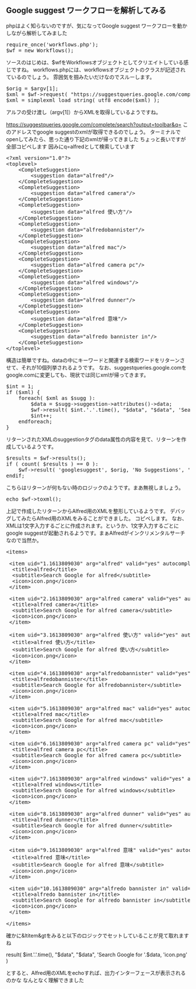 
## Google suggest ワークフローを解析してみる

phpはよく知らないのですが、気になってGoogle suggest ワークフローを動かしながら解析してみました

<pre>
require_once('workflows.php');
$wf = new Workflows();
</pre>

ソースのはじめは、$wfをWorkflowsオブジェクトとしてクリエイトしている感じですね。
workflows.phpには、workflowsオブジェクトのクラスが記述されているのでしょう。
雰囲気を掴みたいだけなのでスルーします。

<pre>
$orig = $argv[1];
$xml = $wf->request( "https://suggestqueries.google.com/complete/search?output=toolbar&q=".urlencode( $orig ) );
$xml = simplexml_load_string( utf8_encode($xml) );
</pre>

アルフの受け渡し（argv[1]）からXMLを取得しているようですね。

https://suggestqueries.google.com/complete/search?output=toolbar&q=
このアドレスでgoogle suggestのxmlが取得できるのでしょう。
ターミナルでopenしてみたら、思った通り下記のxmlが帰ってきました
ちょっと長いですが全部コピペします
因みにq=alfredとして検索しています

<pre>
&lt?xml version="1.0"?&gt
&lttoplevel&gt
    &ltCompleteSuggestion&gt
        &ltsuggestion data="alfred"/&gt
    &lt/CompleteSuggestion&gt
    &ltCompleteSuggestion&gt
        &ltsuggestion data="alfred camera"/&gt
    &lt/CompleteSuggestion&gt
    &ltCompleteSuggestion&gt
        &ltsuggestion data="alfred 使い方"/&gt
    &lt/CompleteSuggestion&gt
    &ltCompleteSuggestion&gt
        &ltsuggestion data="alfredobannister"/&gt
    &lt/CompleteSuggestion&gt
    &ltCompleteSuggestion&gt
        &ltsuggestion data="alfred mac"/&gt
    &lt/CompleteSuggestion&gt
    &ltCompleteSuggestion&gt
        &ltsuggestion data="alfred camera pc"/&gt
    &lt/CompleteSuggestion&gt
    &ltCompleteSuggestion&gt
        &ltsuggestion data="alfred windows"/&gt
    &lt/CompleteSuggestion&gt
    &ltCompleteSuggestion&gt
        &ltsuggestion data="alfred dunner"/&gt
    &lt/CompleteSuggestion&gt
    &ltCompleteSuggestion&gt
        &ltsuggestion data="alfred 意味"/&gt
    &lt/CompleteSuggestion&gt
    &ltCompleteSuggestion&gt
        &ltsuggestion data="alfredo bannister in"/&gt
    &lt/CompleteSuggestion&gt
&lt/toplevel&gt</Pre>

構造は簡単ですね。dataの中にキーワードと関連する検索ワードをリターンさせて、それが10個列挙されるようです。
なお、suggestqueries.google.comをgoogle.comに変更しても、現状では同じxmlが帰ってきます。

<pre>
$int = 1;
if ($xml) {
	foreach( $xml as $sugg ):
		$data = $sugg->suggestion->attributes()->data;
		$wf->result( $int.'.'.time(), "$data", "$data", 'Search Google for '.$data, 'icon.png'  );
		$int++;
	endforeach;
}
</pre>

リターンされたXMLのsuggestionタグのdata属性の内容を見て、リターンを作成しているようです。

<pre>
$results = $wf->results();
if ( count( $results ) == 0 ):
	$wf->result( 'googlesuggest', $orig, 'No Suggestions', 'No search suggestions found. Search Google for '.$orig, 'icon.png' );
endif;
</pre>

こちらはリターンが何もない時のロジックのようです。まあ無視しましょう。
<pre>
echo $wf->toxml();
</pre>

上記で作成したリターンからAlfred用のXMLを整形しているようです。
デバッグしてみたらAlfred用のXMLをみることができました。
コピペします。
なお、XMLは1文字入力するごとに作成されます。というか、1文字入力するごとにgoogle suggestが起動されるようです。まぁAlfredがインクリメンタルサーチなので当然か。

<pre>
&ltitems&gt

 &ltitem uid="1.1613809030" arg="alfred" valid="yes" autocomplete=""&gt
  &lttitle&gtalfred&lt/title&gt
  &ltsubtitle&gtSearch Google for alfred&lt/subtitle&gt
  &lticon&gticon.png&lt/icon&gt
 &lt/item&gt

 &ltitem uid="2.1613809030" arg="alfred camera" valid="yes" autocomplete=""&gt
  &lttitle&gtalfred camera&lt/title&gt
  &ltsubtitle&gtSearch Google for alfred camera&lt/subtitle&gt
  &lticon&gticon.png&lt/icon&gt
 &lt/item&gt

 &ltitem uid="3.1613809030" arg="alfred &#x4F7F;&#x3044;&#x65B9;" valid="yes" autocomplete=""&gt
  &lttitle&gtalfred &#x4F7F;&#x3044;&#x65B9;&lt/title&gt
  &ltsubtitle&gtSearch Google for alfred &#x4F7F;&#x3044;&#x65B9;&lt/subtitle&gt
  &lticon&gticon.png&lt/icon&gt
 &lt/item&gt

 &ltitem uid="4.1613809030" arg="alfredobannister" valid="yes" autocomplete=""&gt
  &lttitle&gtalfredobannister&lt/title&gt
  &ltsubtitle&gtSearch Google for alfredobannister&lt/subtitle&gt
  &lticon&gticon.png&lt/icon&gt
 &lt/item&gt

 &ltitem uid="5.1613809030" arg="alfred mac" valid="yes" autocomplete=""&gt
  &lttitle&gtalfred mac&lt/title&gt
  &ltsubtitle&gtSearch Google for alfred mac&lt/subtitle&gt
  &lticon&gticon.png&lt/icon&gt
 &lt/item&gt

 &ltitem uid="6.1613809030" arg="alfred camera pc" valid="yes" autocomplete=""&gt
  &lttitle&gtalfred camera pc&lt/title&gt
  &ltsubtitle&gtSearch Google for alfred camera pc&lt/subtitle&gt
  &lticon&gticon.png&lt/icon&gt
 &lt/item&gt

 &ltitem uid="7.1613809030" arg="alfred windows" valid="yes" autocomplete=""&gt
  &lttitle&gtalfred windows&lt/title&gt
  &ltsubtitle&gtSearch Google for alfred windows&lt/subtitle&gt 
  &lticon&gticon.png&lt/icon&gt
 &lt/item&gt

 &ltitem uid="8.1613809030" arg="alfred dunner" valid="yes" autocomplete=""&gt
  &lttitle&gtalfred dunner&lt/title&gt
  &ltsubtitle&gtSearch Google for alfred dunner&lt/subtitle&gt
  &lticon&gticon.png&lt/icon&gt
 &lt/item&gt

 &ltitem uid="9.1613809030" arg="alfred &#x610F;&#x5473;" valid="yes" autocomplete=""&gt
  &lttitle&gtalfred &#x610F;&#x5473;&lt/title&gt
  &ltsubtitle&gtSearch Google for alfred &#x610F;&#x5473;&lt/subtitle&gt
  &lticon&gticon.png&lt/icon&gt
 &lt/item&gt

 &ltitem uid="10.1613809030" arg="alfredo bannister in" valid="yes" autocomplete=""&gt
  &lttitle&gtalfredo bannister in&lt/title&gt
  &ltsubtitle&gtSearch Google for alfredo bannister in&lt/subtitle&gt
  &lticon&gticon.png&lt/icon&gt
 &lt/item&gt

&lt/items&gt
</pre>

確かに&ltitem&gtをみると以下のロジックでセットしていることが見て取れますね

result( $int.'.'.time(), "$data", "$data", 'Search Google for '.$data, 'icon.png'  )

とすると、Alfred用のXMLをechoすれば、出力インターフェースが表示されるのかな
なんとなく理解できました


